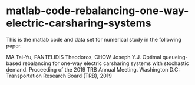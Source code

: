 # matlab-code-rebalancing-one-way-electric-carsharing-systems
This is the matlab code and data set for numerical study in the following paper.

MA Tai-Yu, PANTELIDIS Theodoros, CHOW Joseph Y.J. Optimal queueing-based rebalancing for one-way electric carsharing systems with stochastic demand. Proceeding of the 2019 TRB Annual Meeting. Washington D.C: Transportation Research Board (TRB), 2019
